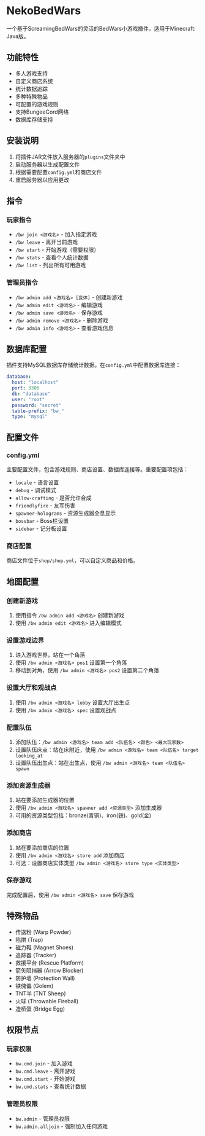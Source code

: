 # NekoBedWars

一个基于ScreamingBedWars的灵活的BedWars小游戏插件，适用于Minecraft: Java版。

## 功能特性

- 多人游戏支持
- 自定义商店系统
- 统计数据追踪
- 多种特殊物品
- 可配置的游戏规则
- 支持BungeeCord网络
- 数据库存储支持

## 安装说明

1. 将插件JAR文件放入服务器的`plugins`文件夹中
2. 启动服务器以生成配置文件
3. 根据需要配置`config.yml`和商店文件
4. 重启服务器以应用更改

## 指令

### 玩家指令

- `/bw join <游戏名>` - 加入指定游戏
- `/bw leave` - 离开当前游戏
- `/bw start` - 开始游戏（需要权限）
- `/bw stats` - 查看个人统计数据
- `/bw list` - 列出所有可用游戏

### 管理员指令

- `/bw admin add <游戏名> [变体]` - 创建新游戏
- `/bw admin edit <游戏名>` - 编辑游戏
- `/bw admin save <游戏名>` - 保存游戏
- `/bw admin remove <游戏名>` - 删除游戏
- `/bw admin info <游戏名>` - 查看游戏信息

## 数据库配置

插件支持MySQL数据库存储统计数据。在`config.yml`中配置数据库连接：

```yaml
database:
  host: "localhost"
  port: 3306
  db: "database"
  user: "root"
  password: "secret"
  table-prefix: "bw_"
  type: "mysql"
```

## 配置文件

### config.yml

主要配置文件，包含游戏规则、商店设置、数据库连接等。重要配置项包括：

- `locale` - 语言设置
- `debug` - 调试模式
- `allow-crafting` - 是否允许合成
- `friendlyfire` - 友军伤害
- `spawner-holograms` - 资源生成器全息显示
- `bossbar` - Boss栏设置
- `sidebar` - 记分板设置

### 商店配置

商店文件位于`shop/shop.yml`，可以自定义商品和价格。

## 地图配置

### 创建新游戏

1. 使用指令 `/bw admin add <游戏名>` 创建新游戏
2. 使用 `/bw admin edit <游戏名>` 进入编辑模式

### 设置游戏边界

1. 进入游戏世界，站在一个角落
2. 使用 `/bw admin <游戏名> pos1` 设置第一个角落
3. 移动到对角，使用 `/bw admin <游戏名> pos2` 设置第二个角落

### 设置大厅和观战点

1. 使用 `/bw admin <游戏名> lobby` 设置大厅出生点
2. 使用 `/bw admin <游戏名> spec` 设置观战点

### 配置队伍

1. 添加队伍：`/bw admin <游戏名> team add <队伍名> <颜色> <最大玩家数>`
2. 设置队伍床点：站在床附近，使用 `/bw admin <游戏名> team <队伍名> target looking_at`
3. 设置队伍出生点：站在出生点，使用 `/bw admin <游戏名> team <队伍名> spawn`

### 添加资源生成器

1. 站在要添加生成器的位置
2. 使用 `/bw admin <游戏名> spawner add <资源类型>` 添加生成器
3. 可用的资源类型包括：bronze(青铜)、iron(铁)、gold(金)

### 添加商店

1. 站在要添加商店的位置
2. 使用 `/bw admin <游戏名> store add` 添加商店
3. 可选：设置商店实体类型 `/bw admin <游戏名> store type <实体类型>`

### 保存游戏

完成配置后，使用 `/bw admin <游戏名> save` 保存游戏

## 特殊物品

- 传送粉 (Warp Powder)
- 陷阱 (Trap)
- 磁力鞋 (Magnet Shoes)
- 追踪器 (Tracker)
- 救援平台 (Rescue Platform)
- 箭矢阻挡器 (Arrow Blocker)
- 防护墙 (Protection Wall)
- 铁傀儡 (Golem)
- TNT羊 (TNT Sheep)
- 火球 (Throwable Fireball)
- 造桥蛋 (Bridge Egg)

## 权限节点

### 玩家权限

- `bw.cmd.join` - 加入游戏
- `bw.cmd.leave` - 离开游戏
- `bw.cmd.start` - 开始游戏
- `bw.cmd.stats` - 查看统计数据

### 管理员权限

- `bw.admin` - 管理员权限
- `bw.admin.alljoin` - 强制加入任何游戏